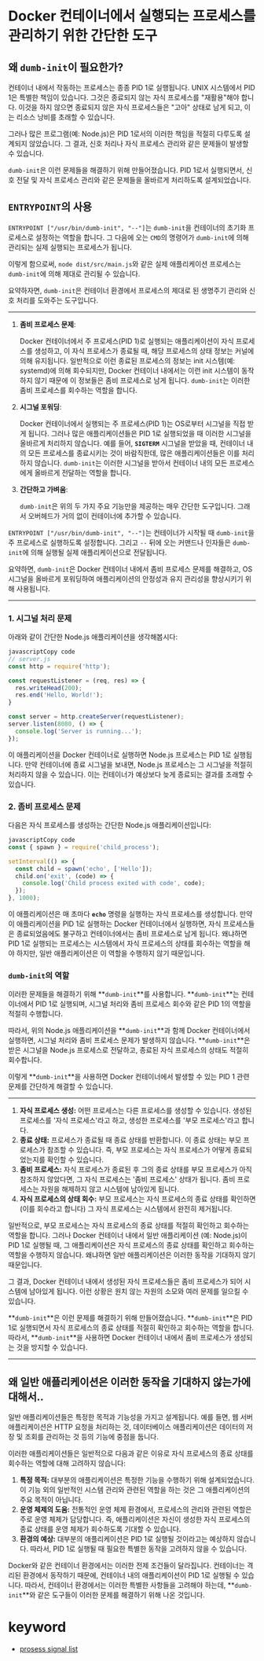 
# Docker 컨테이너에서 실행되는 프로세스를 관리하기 위한 간단한 도구

## **왜 `dumb-init`이 필요한가?**

컨테이너 내에서 작동하는 프로세스는 종종 PID 1로 실행됩니다. UNIX 시스템에서 PID 1은 특별한 책임이 있습니다. 그것은 종료되지 않는 자식 프로세스를 "재활용"해야 합니다. 이것을 하지 않으면 종료되지 않은 자식 프로세스들은 "고아" 상태로 남게 되고, 이는 리소스 낭비를 초래할 수 있습니다.

그러나 많은 프로그램(예: Node.js)은 PID 1로서의 이러한 책임을 적절히 다루도록 설계되지 않았습니다. 그 결과, 신호 처리나 자식 프로세스 관리와 같은 문제들이 발생할 수 있습니다.

`dumb-init`은 이런 문제들을 해결하기 위해 만들어졌습니다. PID 1로서 실행되면서, 신호 전달 및 자식 프로세스 관리와 같은 문제들을 올바르게 처리하도록 설계되었습니다.

## **`ENTRYPOINT`의 사용**

`ENTRYPOINT ["/usr/bin/dumb-init", "--"]`는 `dumb-init`을 컨테이너의 초기화 프로세스로 설정하는 역할을 합니다. 그 다음에 오는 `CMD`의 명령어가 `dumb-init`에 의해 관리되는 실제 실행되는 프로세스가 됩니다.

이렇게 함으로써, `node dist/src/main.js`와 같은 실제 애플리케이션 프로세스는 `dumb-init`에 의해 제대로 관리될 수 있습니다.

요약하자면, `dumb-init`은 컨테이너 환경에서 프로세스의 제대로 된 생명주기 관리와 신호 처리를 도와주는 도구입니다.

---

1. **좀비 프로세스 문제**:

   Docker 컨테이너에서 주 프로세스(PID 1)로 실행되는 애플리케이션이 자식 프로세스를 생성하고, 이 자식 프로세스가 종료될 때, 해당 프로세스의 상태 정보는 커널에 의해 유지됩니다. 일반적으로 이런 종료된 프로세스의 정보는 init 시스템(예: systemd)에 의해 회수되지만, Docker 컨테이너 내에서는 이런 init 시스템이 동작하지 않기 때문에 이 정보들은 좀비 프로세스로 남게 됩니다. `dumb-init`는 이러한 좀비 프로세스를 회수하는 역할을 합니다.

2. **시그널 포워딩**:

   Docker 컨테이너에서 실행되는 주 프로세스(PID 1)는 OS로부터 시그널을 직접 받게 됩니다. 그러나 많은 애플리케이션들은 PID 1로 실행되었을 때 이러한 시그널을 올바르게 처리하지 않습니다. 예를 들어, **`SIGTERM`** 시그널을 받았을 때, 컨테이너 내의 모든 프로세스를 종료시키는 것이 바람직한데, 많은 애플리케이션들은 이를 처리하지 않습니다. `dumb-init`는 이러한 시그널을 받아서 컨테이너 내의 모든 프로세스에게 올바르게 전달하는 역할을 합니다.

3. **간단하고 가벼움**:
   
   `dumb-init`은 위의 두 가지 주요 기능만을 제공하는 매우 간단한 도구입니다. 그래서 오버헤드가 거의 없이 컨테이너에 추가할 수 있습니다.


`ENTRYPOINT ["/usr/bin/dumb-init", "--"]`는 컨테이너가 시작될 때 `dumb-init`을 주 프로세스로 실행하도록 설정합니다. 그리고 `--` 뒤에 오는 커맨드나 인자들은 `dumb-init`에 의해 실행될 실제 애플리케이션으로 전달됩니다.

요약하면, `dumb-init`은 Docker 컨테이너 내에서 좀비 프로세스 문제를 해결하고, OS 시그널을 올바르게 포워딩하여 애플리케이션의 안정성과 유지 관리성을 향상시키기 위해 사용됩니다.

---

### **1. 시그널 처리 문제**

아래와 같이 간단한 Node.js 애플리케이션을 생각해봅시다:

```jsx
javascriptCopy code
// server.js
const http = require('http');

const requestListener = (req, res) => {
  res.writeHead(200);
  res.end('Hello, World!');
}

const server = http.createServer(requestListener);
server.listen(8080, () => {
  console.log('Server is running...');
});

```

이 애플리케이션을 Docker 컨테이너로 실행하면 Node.js 프로세스는 PID 1로 실행됩니다. 만약 컨테이너에 종료 시그널을 보내면, Node.js 프로세스는 그 시그널을 적절히 처리하지 않을 수 있습니다. 이는 컨테이너가 예상보다 늦게 종료되는 결과를 초래할 수 있습니다.

### **2. 좀비 프로세스 문제**

다음은 자식 프로세스를 생성하는 간단한 Node.js 애플리케이션입니다:

```jsx
javascriptCopy code
const { spawn } = require('child_process');

setInterval(() => {
  const child = spawn('echo', ['Hello']);
  child.on('exit', (code) => {
    console.log('Child process exited with code', code);
  });
}, 1000);

```

이 애플리케이션은 매 초마다 **`echo`** 명령을 실행하는 자식 프로세스를 생성합니다. 만약 이 애플리케이션을 PID 1로 실행하는 Docker 컨테이너에서 실행하면, 자식 프로세스들은 종료되었음에도 불구하고 컨테이너에서는 좀비 프로세스로 남게 됩니다. 왜냐하면 PID 1로 실행되는 프로세스는 시스템에서 자식 프로세스의 상태를 회수하는 역할을 해야 하지만, 일반 애플리케이션은 이 역할을 수행하지 않기 때문입니다.

### **`dumb-init`의 역할**

이러한 문제들을 해결하기 위해 **`dumb-init`**를 사용합니다. **`dumb-init`**는 컨테이너에서 PID 1로 실행되며, 시그널 처리와 좀비 프로세스 회수와 같은 PID 1의 역할을 적절히 수행합니다.

따라서, 위의 Node.js 애플리케이션을 **`dumb-init`**과 함께 Docker 컨테이너에서 실행하면, 시그널 처리와 좀비 프로세스 문제가 발생하지 않습니다. **`dumb-init`**은 받은 시그널을 Node.js 프로세스로 전달하고, 종료된 자식 프로세스의 상태도 적절히 회수합니다.

이렇게 **`dumb-init`**을 사용하면 Docker 컨테이너에서 발생할 수 있는 PID 1 관련 문제를 간단하게 해결할 수 있습니다.

---

1. **자식 프로세스 생성:**
   어떤 프로세스는 다른 프로세스를 생성할 수 있습니다. 생성된 프로세스를 '자식 프로세스'라고 하고, 생성한 프로세스를 '부모 프로세스'라고 합니다.
2. **종료 상태:**
   프로세스가 종료될 때 종료 상태를 반환합니다. 이 종료 상태는 부모 프로세스가 참조할 수 있습니다. 즉, 부모 프로세스는 자식 프로세스가 어떻게 종료되었는지를 확인할 수 있습니다.
3. **좀비 프로세스:**
   자식 프로세스가 종료된 후 그의 종료 상태를 부모 프로세스가 아직 참조하지 않았다면, 그 자식 프로세스는 '좀비 프로세스' 상태가 됩니다. 좀비 프로세스는 자원을 해제하지 않고 시스템에 남아있게 됩니다.
4. **자식 프로세스의 상태 회수:**
   부모 프로세스는 자식 프로세스의 종료 상태를 확인하면 (이를 회수라고 합니다) 그 자식 프로세스는 시스템에서 완전히 제거됩니다.

일반적으로, 부모 프로세스는 자식 프로세스의 종료 상태를 적절히 확인하고 회수하는 역할을 합니다. 그러나 Docker 컨테이너 내에서 일반 애플리케이션 (예: Node.js)이 PID 1로 실행될 때, 그 애플리케이션은 자식 프로세스의 종료 상태를 확인하고 회수하는 역할을 수행하지 않습니다. 왜냐하면 일반 애플리케이션은 이러한 동작을 기대하지 않기 때문입니다.

그 결과, Docker 컨테이너 내에서 생성된 자식 프로세스들은 좀비 프로세스가 되어 시스템에 남아있게 됩니다. 이런 상황은 원치 않는 자원의 소모와 여러 문제를 일으킬 수 있습니다.

**`dumb-init`**은 이런 문제를 해결하기 위해 만들어졌습니다. **`dumb-init`**은 PID 1로 실행되면서 자식 프로세스의 종료 상태를 적절히 확인하고 회수하는 역할을 합니다. 따라서, **`dumb-init`**을 사용하면 Docker 컨테이너 내에서 좀비 프로세스가 생성되는 것을 방지할 수 있습니다.

---

## 왜 일반 애플리케이션은 이러한 동작을 기대하지 않는가에 대해서..

일반 애플리케이션들은 특정한 목적과 기능성을 가지고 설계됩니다. 예를 들면, 웹 서버 애플리케이션은 HTTP 요청을 처리하는 것, 데이터베이스 애플리케이션은 데이터의 저장 및 조회를 관리하는 것 등의 기능에 중점을 둡니다.

이러한 애플리케이션들은 일반적으로 다음과 같은 이유로 자식 프로세스의 종료 상태를 회수하는 역할에 대해 고려하지 않습니다:

1. **특정 목적:** 대부분의 애플리케이션은 특정한 기능을 수행하기 위해 설계되었습니다. 이 기능 외의 일반적인 시스템 관리와 관련된 역할을 하는 것은 그 애플리케이션의 주요 목적이 아닙니다.
2. **운영 체제의 도움:** 전통적인 운영 체제 환경에서, 프로세스의 관리와 관련된 역할은 주로 운영 체제가 담당합니다. 즉, 애플리케이션은 자신이 생성한 자식 프로세스의 종료 상태를 운영 체제가 회수하도록 기대할 수 있습니다.
3. **환경의 예상:** 대부분의 애플리케이션은 PID 1로 실행될 것이라고는 예상하지 않습니다. 따라서, PID 1로 실행될 때 필요한 특별한 동작을 고려하지 않을 수 있습니다.

Docker와 같은 컨테이너 환경에서는 이러한 전제 조건들이 달라집니다. 컨테이너는 격리된 환경에서 동작하기 때문에, 컨테이너 내의 애플리케이션이 PID 1로 실행될 수 있습니다. 따라서, 컨테이너 환경에서는 이러한 특별한 사항들을 고려해야 하는데, **`dumb-init`**와 같은 도구들이 이러한 문제를 해결하기 위해 나온 것입니다.


# keyword
- [prosess signal list](https://www-uxsup.csx.cam.ac.uk/courses/moved.Building/signals.pdf)